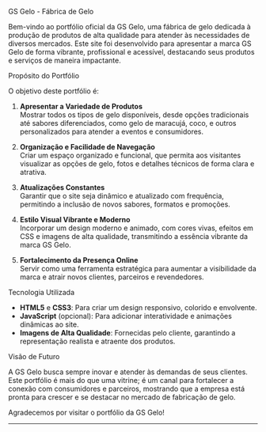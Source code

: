 

GS Gelo - Fábrica de Gelo  

Bem-vindo ao portfólio oficial da GS Gelo, uma fábrica de gelo dedicada à produção de produtos de alta qualidade para atender às necessidades de diversos mercados. Este site foi desenvolvido para apresentar a marca GS Gelo de forma vibrante, profissional e acessível, destacando seus produtos e serviços de maneira impactante.  

Propósito do Portfólio  

O objetivo deste portfólio é:  

1. **Apresentar a Variedade de Produtos**  
   Mostrar todos os tipos de gelo disponíveis, desde opções tradicionais até sabores diferenciados, como gelo de maracujá, coco, e outros personalizados para atender a eventos e consumidores.  

2. **Organização e Facilidade de Navegação**  
   Criar um espaço organizado e funcional, que permita aos visitantes visualizar as opções de gelo, fotos e detalhes técnicos de forma clara e atrativa.  

3. **Atualizações Constantes**  
   Garantir que o site seja dinâmico e atualizado com frequência, permitindo a inclusão de novos sabores, formatos e promoções.  

4. **Estilo Visual Vibrante e Moderno**  
   Incorporar um design moderno e animado, com cores vivas, efeitos em CSS e imagens de alta qualidade, transmitindo a essência vibrante da marca GS Gelo.  

5. **Fortalecimento da Presença Online**  
   Servir como uma ferramenta estratégica para aumentar a visibilidade da marca e atrair novos clientes, parceiros e revendedores.  

Tecnologia Utilizada  

- **HTML5** e **CSS3**: Para criar um design responsivo, colorido e envolvente.  
- **JavaScript** (opcional): Para adicionar interatividade e animações dinâmicas ao site.  
- **Imagens de Alta Qualidade**: Fornecidas pelo cliente, garantindo a representação realista e atraente dos produtos.  

 Visão de Futuro  

A GS Gelo busca sempre inovar e atender às demandas de seus clientes. Este portfólio é mais do que uma vitrine; é um canal para fortalecer a conexão com consumidores e parceiros, mostrando que a empresa está pronta para crescer e se destacar no mercado de fabricação de gelo.  

Agradecemos por visitar o portfólio da GS Gelo!  

---
